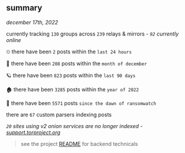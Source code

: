 
## summary
_december 17th, 2022_

currently tracking `130` groups across `239` relays & mirrors - _`92` currently online_

⏲ there have been `2` posts within the `last 24 hours`

🦈 there have been `208` posts within the `month of december`

🪐 there have been `823` posts within the `last 90 days`

🏚 there have been `3285` posts within the `year of 2022`

🦕 there have been `5571` posts `since the dawn of ransomwatch`

there are `67` custom parsers indexing posts

_`20` sites using v2 onion services are no longer indexed - [support.torproject.org](https://support.torproject.org/onionservices/v2-deprecation/)_

> see the project [README](https://github.com/joshhighet/ransomwatch#ransomwatch--) for backend technicals
